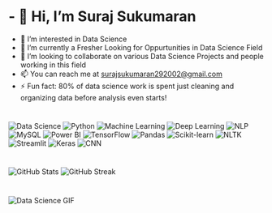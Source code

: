 # - 👋 Hi, I’m Suraj Sukumaran
- 👀 I’m interested in Data Science
- 🌱 I’m currently a Fresher Looking for Oppurtunities in Data Science Field
- 💞️ I’m looking to collaborate on various Data Science Projects and people working in this field
- 📫 You can reach me at surajsukumaran292002@gmail.com
- ⚡ Fun fact:  80% of data science work is spent just cleaning and organizing data before analysis even starts!

#
   ![Data Science](https://img.shields.io/badge/Data%20Science-4B8BBE?style=for-the-badge&logo=python&logoColor=white) 
   ![Python](https://img.shields.io/badge/Python-3776AB?style=for-the-badge&logo=python&logoColor=white)
   ![Machine Learning](https://img.shields.io/badge/Machine%20Learning-0078D4?style=for-the-badge&logo=tensorflow&logoColor=white)
   ![Deep Learning](https://img.shields.io/badge/Deep%20Learning-FF6F00?style=for-the-badge&logo=pytorch&logoColor=white)
   ![NLP](https://img.shields.io/badge/NLP-4B8BBE?style=for-the-badge&logo=spaCy&logoColor=white)
   ![MySQL](https://img.shields.io/badge/MySQL-4479A1?style=for-the-badge&logo=mysql&logoColor=white)
   ![Power BI](https://img.shields.io/badge/Power%20BI-F2C811?style=for-the-badge&logo=powerbi&logoColor=black)
   ![TensorFlow](https://img.shields.io/badge/TensorFlow-FF6F00?style=for-the-badge&logo=tensorflow&logoColor=white)
   ![Pandas](https://img.shields.io/badge/Pandas-150458?style=for-the-badge&logo=pandas&logoColor=white)
   ![Scikit-learn](https://img.shields.io/badge/Scikit--learn-F7931E?style=for-the-badge&logo=scikitlearn&logoColor=white)
   ![NLTK](https://img.shields.io/badge/NLTK-85C1E9?style=for-the-badge&logo=python&logoColor=white)
   ![Streamlit](https://img.shields.io/badge/Streamlit-FF4B4B?style=for-the-badge&logo=streamlit&logoColor=white)
   ![Keras](https://img.shields.io/badge/Keras-D00000?style=for-the-badge&logo=keras&logoColor=white)
   ![CNN](https://img.shields.io/badge/Convolutional%20Neural%20Networks-0078D7?style=for-the-badge&logo=deeplearningai&logoColor=white)


#
   ![GitHub Stats](https://github-readme-stats.vercel.app/api?username=SurajSukumaran29&show_icons=true&theme=radical)
   ![GitHub Streak](https://github-readme-streak-stats.herokuapp.com/?user=SurajSukumaran29&theme=radical)

#

![Data Science GIF](https://media.giphy.com/media/xT9IgzoKnwFNmISR8I/giphy.gif)



   

  


